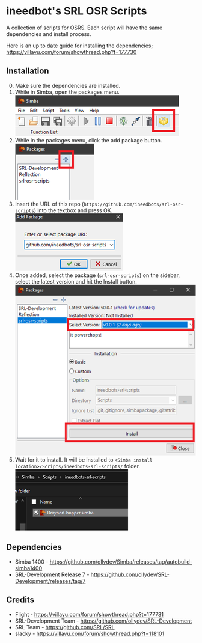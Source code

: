 # ineedbot's SRL OSR Scripts
A collection of scripts for OSRS. Each script will have the same dependencies and install process.

Here is an up to date guide for installing the dependencies; https://villavu.com/forum/showthread.php?t=177730

## Installation
0. Make sure the dependencies are installed.
1. While in Simba, open the packages menu.<br>
![Packages button](/assets/packagesbutton.png)
2. While in the packages menu, click the add package button.<br>
![Add package button](/assets/addpackagebutton.png)
3. Insert the URL of this repo (`https://github.com/ineedbots/srl-osr-scripts`) into the textbox and press OK.<br>
![Insert repo URL](/assets/insertlink.png)
4. Once added, select the package (`srl-osr-scripts`) on the sidebar, select the latest version and hit the Install button.<br>
![Install button](/assets/install.png)
5. Wait for it to install. It will be installed to `<Simba install location>/Scripts/ineedbots-srl-scripts/` folder.<br>
![Install dir](/assets/installloc.png)

## Dependencies
- Simba 1400 - https://github.com/ollydev/Simba/releases/tag/autobuild-simba1400
- SRL-Development Release 7 - https://github.com/ollydev/SRL-Development/releases/tag/7

## Credits
- Flight - https://villavu.com/forum/showthread.php?t=177731
- SRL-Development Team - https://github.com/ollydev/SRL-Development
- SRL Team - https://github.com/SRL/SRL
- slacky - https://villavu.com/forum/showthread.php?t=118101
